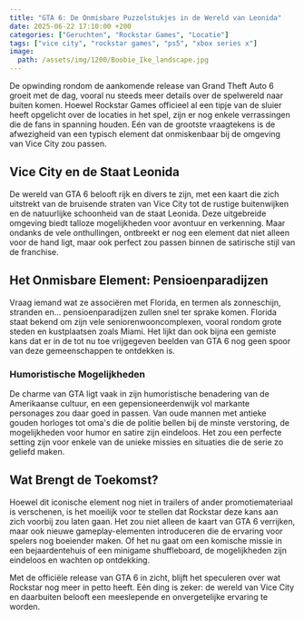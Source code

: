 ```yaml
---
title: "GTA 6: De Onmisbare Puzzelstukjes in de Wereld van Leonida"
date: 2025-06-22 17:10:00 +200
categories: ["Geruchten", "Rockstar Games", "Locatie"]
tags: ["vice city", "rockstar games", "ps5", "xbox series x"]
image:
  path: /assets/img/1200/Boobie_Ike_landscape.jpg
---
```


De opwinding rondom de aankomende release van Grand Theft Auto 6 groeit met de dag, vooral nu steeds meer details over de spelwereld naar buiten komen. Hoewel Rockstar Games officieel al een tipje van de sluier heeft opgelicht over de locaties in het spel, zijn er nog enkele verrassingen die de fans in spanning houden. Eén van de grootste vraagtekens is de afwezigheid van een typisch element dat onmiskenbaar bij de omgeving van Vice City zou passen.

## Vice City en de Staat Leonida

De wereld van GTA 6 belooft rijk en divers te zijn, met een kaart die zich uitstrekt van de bruisende straten van Vice City tot de rustige buitenwijken en de natuurlijke schoonheid van de staat Leonida. Deze uitgebreide omgeving biedt talloze mogelijkheden voor avontuur en verkenning. Maar ondanks de vele onthullingen, ontbreekt er nog een element dat niet alleen voor de hand ligt, maar ook perfect zou passen binnen de satirische stijl van de franchise.

## Het Onmisbare Element: Pensioenparadijzen

Vraag iemand wat ze associëren met Florida, en termen als zonneschijn, stranden en... pensioenparadijzen zullen snel ter sprake komen. Florida staat bekend om zijn vele seniorenwooncomplexen, vooral rondom grote steden en kustplaatsen zoals Miami. Het lijkt dan ook bijna een gemiste kans dat er in de tot nu toe vrijgegeven beelden van GTA 6 nog geen spoor van deze gemeenschappen te ontdekken is.

### Humoristische Mogelijkheden

De charme van GTA ligt vaak in zijn humoristische benadering van de Amerikaanse cultuur, en een gepensioneerdenwijk vol markante personages zou daar goed in passen. Van oude mannen met antieke gouden horloges tot oma's die de politie bellen bij de minste verstoring, de mogelijkheden voor humor en satire zijn eindeloos. Het zou een perfecte setting zijn voor enkele van de unieke missies en situaties die de serie zo geliefd maken.

## Wat Brengt de Toekomst?

Hoewel dit iconische element nog niet in trailers of ander promotiemateriaal is verschenen, is het moeilijk voor te stellen dat Rockstar deze kans aan zich voorbij zou laten gaan. Het zou niet alleen de kaart van GTA 6 verrijken, maar ook nieuwe gameplay-elementen introduceren die de ervaring voor spelers nog boeiender maken. Of het nu gaat om een komische missie in een bejaardentehuis of een minigame shuffleboard, de mogelijkheden zijn eindeloos en wachten op ontdekking.

Met de officiële release van GTA 6 in zicht, blijft het speculeren over wat Rockstar nog meer in petto heeft. Eén ding is zeker: de wereld van Vice City en daarbuiten belooft een meeslepende en onvergetelijke ervaring te worden.